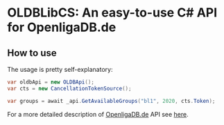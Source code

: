 # OLDBLibCS: An easy-to-use C# API for OpenligaDB.de

## How to use

The usage is pretty self-explanatory:

```csharp
var oldbApi = new OLDBApi();
var cts = new CancellationTokenSource();

var groups = await _api.GetAvailableGroups("bl1", 2020, cts.Token);
```

For a more detailed description of [OpenligaDB.de](https://openligadb.de) API see [here](https://github.com/OpenLigaDB/OpenLigaDB-Samples).
